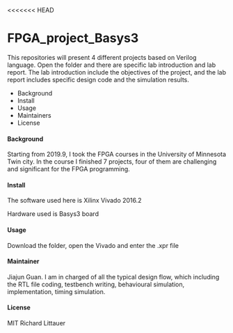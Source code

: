 <<<<<<< HEAD
# FPGA_project_Basys3 

This repositories will present 4 different projects based on Verilog language. Open the folder and there are specific lab introduction and lab report. The lab introduction include the objectives of the project, and the lab report includes specific design code and the simulation results.

* Background 
* Install 
* Usage  
* Maintainers
* License 



#### Background

Starting from 2019.9, I took the FPGA courses in the University of Minnesota Twin city. In the course I finished 7 projects, four of them are challenging and significant for the FPGA programming.  



#### Install

The software used here is Xilinx Vivado 2016.2

Hardware used is Basys3 board 



#### Usage

Download the folder, open the Vivado and enter the .xpr file 



#### Maintainer

Jiajun Guan. I am in charged of all the typical design flow, which including the RTL file coding,  testbench writing, behavioural simulation, implementation, timing simulation.



#### License 

MIT Richard Littauer




